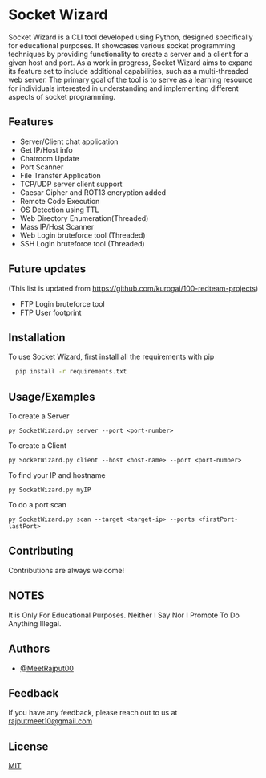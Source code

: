 
# Socket Wizard

Socket Wizard is a CLI tool developed using Python, designed specifically for educational purposes. It showcases various socket programming techniques by providing functionality to create a server and a client for a given host and port. As a work in progress, Socket Wizard aims to expand its feature set to include additional capabilities, such as a multi-threaded web server. The primary goal of the tool is to serve as a learning resource for individuals interested in understanding and implementing different aspects of socket programming.


## Features

- Server/Client chat application
- Get IP/Host info
- Chatroom Update
- Port Scanner
- File Transfer Application
- TCP/UDP server client support
- Caesar Cipher and ROT13 encryption added
- Remote Code Execution
- OS Detection using TTL
- Web Directory Enumeration(Threaded)
- Mass IP/Host Scanner
- Web Login bruteforce tool (Threaded)
- SSH Login bruteforce tool (Threaded)

## Future updates
(This list is updated from https://github.com/kurogai/100-redteam-projects)
- FTP Login bruteforce tool
- FTP User footprint


## Installation

To use Socket Wizard, first install all the requirements with pip

```bash
  pip install -r requirements.txt
```

## Usage/Examples

To create a Server
```
py SocketWizard.py server --port <port-number>
```
To create a Client
```
py SocketWizard.py client --host <host-name> --port <port-number>
```
To find your IP and hostname
```
py SocketWizard.py myIP
```
To do a port scan
```
py SocketWizard.py scan --target <target-ip> --ports <firstPort-lastPort>
```


## Contributing

Contributions are always welcome!

## NOTES

It is Only For Educational Purposes. Neither I Say Nor I Promote To Do Anything Illegal.

## Authors

- [@MeetRajput00](https://www.github.com/MeetRajput00)


## Feedback

If you have any feedback, please reach out to us at rajputmeet10@gmail.com

    
## License

[MIT](https://choosealicense.com/licenses/mit/)




